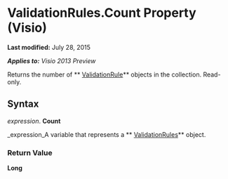 
# ValidationRules.Count Property (Visio)

 **Last modified:** July 28, 2015

 _**Applies to:** Visio 2013 Preview_

Returns the number of  ** [ValidationRule](c9efb9b4-10b0-b6aa-cc78-2a01fd3e8357.md)** objects in the collection. Read-only.


## Syntax

 _expression_. **Count**

 _expression_A variable that represents a  ** [ValidationRules](e7a1a5c6-02a7-2dc2-7a73-cc84821e077e.md)** object.


### Return Value

 **Long**

